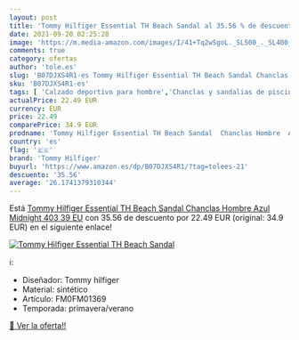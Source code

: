 ```yaml
---
layout: post
title: 'Tommy Hilfiger Essential TH Beach Sandal al 35.56 % de descuento'
date: 2021-09-20 02:25:28
image: 'https://m.media-amazon.com/images/I/41+Tq2wSgoL._SL500_._SL400_.jpg'
comments: true
category: ofertas
author: 'tole.es'
slug: 'B07DJXS4R1-es Tommy Hilfiger Essential TH Beach Sandal Chanclas Hombre...'
sku: 'B07DJXS4R1-es'
tags: [ 'Calzado deportivo para hombre','Chanclas y sandalias de piscina para hombre','Sandalias de dedo para hombre','Zapatillas y calzado deportivo para hombre','Zapatos','Zapatos para hombre','Zapatos y complementos','chanclas','tommy hilfiger', ]
actualPrice: 22.49 EUR
currency: EUR
price: 22.49
comparePrice: 34.9 EUR
prodname: 'Tommy Hilfiger Essential TH Beach Sandal  Chanclas Hombre  Azul  Midnight 403   39 EU'
country: 'es'
flag: '🇪🇸'
brand: 'Tommy Hilfiger'
buyurl: 'https://www.amazon.es/dp/B07DJXS4R1/?tag=tolees-21'
descuento: '35.56'
average: '26.1741379310344'
---
```


Está [Tommy Hilfiger Essential TH Beach Sandal  Chanclas Hombre  Azul  Midnight 403   39 EU](https://www.amazon.es/dp/B07DJXS4R1/?tag=tolees-21) con 35.56 de descuento por 22.49 EUR (original: 34.9 EUR) en el siguiente enlace!

[![Tommy Hilfiger Essential TH Beach Sandal](https://m.media-amazon.com/images/I/41+Tq2wSgoL._SL500_._SL400_.jpg)](https://www.amazon.es/dp/B07DJXS4R1/?tag=tolees-21)

ℹ️:

- Diseñador: Tommy hilfiger
- Material: sintético
- Artículo: FM0FM01369
- Temporada: primavera/verano

[🛒 Ver la oferta!!](https://www.amazon.es/dp/B07DJXS4R1/?tag=tolees-21)
